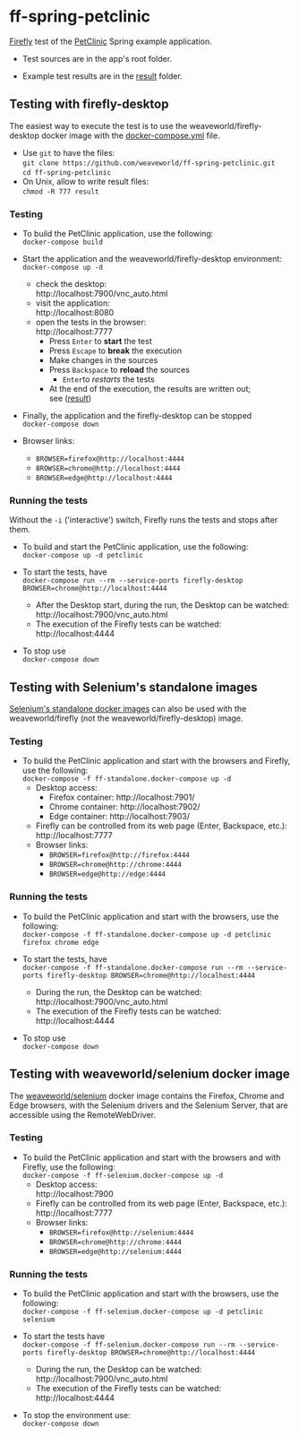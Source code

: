 # ff-spring-petclinic

[Firefly](https://github.com/weaveworld/Firefly) test of the [PetClinic](https://github.com/spring-projects/spring-petclinic) Spring example application.

- Test sources are in the app's root folder.

- Example test results are in the [result](result) folder.

## Testing with firefly-desktop 

The easiest way to execute the test is to use the weaveworld/firefly-desktop docker image with the [docker-compose.yml](docker-compose.yml) file.

- Use `git` to have the files:<br>
  `git clone https://github.com/weaveworld/ff-spring-petclinic.git`<br>
  `cd ff-spring-petclinic`
- On Unix, allow to write result files:<br>
  `chmod -R 777 result`

### Testing

- To build the PetClinic application, use the following:<br>
`docker-compose build`

- Start the application and the weaveworld/firefly-desktop environment:<br>
`docker-compose up -d`
  - check the desktop:<br>
    http://localhost:7900/vnc_auto.html
  - visit the application:<br>
    http://localhost:8080
  - open the tests in the browser:<br>
    http://localhost:7777
    - Press `Enter` to **start** the test
    - Press `Escape` to **break** the execution
    - Make changes in the sources
    - Press `Backspace` to **reload** the sources
      - `Enter`to *restarts* the tests
    - At the end of the execution, the results are written out;<br>
    see ([result](result))
- Finally, the application and the firefly-desktop can be stopped<br>
`docker-compose down`

- Browser links:
  - `BROWSER=firefox@http://localhost:4444`
  - `BROWSER=chrome@http://localhost:4444`
  - `BROWSER=edge@http://localhost:4444`

### Running the tests 

Without the `-i` ('interactive') switch, Firefly runs the tests and stops after them.

- To build and start the PetClinic application, use the following:<br>
  `docker-compose up -d petclinic`

- To start the tests, have<br>
  `docker-compose run --rm --service-ports firefly-desktop BROWSER=chrome@http://localhost:4444`
  - After the Desktop start, during the run, the Desktop can be watched:<br>
    http://localhost:7900/vnc_auto.html
  - The execution of the Firefly tests can be watched:<br>
    http://localhost:4444
- To stop use<br>
  `docker-compose down`

## Testing with Selenium's standalone images 

[Selenium's standalone docker images](https://github.com/SeleniumHQ/docker-selenium#standalone) can also be used with the weaveworld/firefly (not the weaveworld/firefly-desktop) image.

### Testing

- To build the PetClinic application and start with the browsers and Firefly, use the following:<br>
`docker-compose -f ff-standalone.docker-compose up -d`
  - Desktop access:
      - Firefox container: http://localhost:7901/ 
      - Chrome container:  http://localhost:7902/ 
      - Edge container:    http://localhost:7903/ 
  - Firefly can be controlled from its web page (Enter, Backspace, etc.):<br>
    http://localhost:7777
  - Browser links:
    - `BROWSER=firefox@http://firefox:4444`
    - `BROWSER=chrome@http://chrome:4444`
    - `BROWSER=edge@http://edge:4444`
  
### Running the tests 

- To build the PetClinic application and start with the browsers, use the following:<br>
  `docker-compose -f ff-standalone.docker-compose up -d petclinic firefox chrome edge`

- To start the tests, have<br>
  `docker-compose -f ff-standalone.docker-compose run --rm --service-ports firefly-desktop BROWSER=chrome@http://localhost:4444`
  - During the run, the Desktop can be watched:<br>
    http://localhost:7900/vnc_auto.html
  - The execution of the Firefly tests can be watched:<br>
    http://localhost:4444
- To stop use<br>
  `docker-compose down`

## Testing with weaveworld/selenium docker image 

The [weaveworld/selenium](https://github.com/weaveworld/ubuntu-desktop#selenium-weaveworldselenium) docker image contains the Firefox, Chrome and Edge browsers, with the Selenium drivers and the Selenium Server, that are accessible using the RemoteWebDriver.

### Testing

- To build the PetClinic application and start with the browsers and with Firefly, use the following:<br>
`docker-compose -f ff-selenium.docker-compose up -d`
  - Desktop access: <br>
    http://localhost:7900
  - Firefly can be controlled from its web page (Enter, Backspace, etc.):<br>
    http://localhost:7777
  - Browser links:
    - `BROWSER=firefox@http://selenium:4444`
    - `BROWSER=chrome@http://chrome:4444`
    - `BROWSER=edge@http://selenium:4444`

### Running the tests 

- To build the PetClinic application and start with the browsers, use the following:<br>
  `docker-compose -f ff-selenium.docker-compose up -d petclinic selenium`

- To start the tests have<br>
  `docker-compose -f ff-selenium.docker-compose run --rm --service-ports firefly-desktop BROWSER=chrome@http://localhost:4444`
  - During the run, the Desktop can be watched:<br>
    http://localhost:7900/vnc_auto.html
  - The execution of the Firefly tests can be watched:<br>
    http://localhost:4444
- To stop the environment use:<br>
  `docker-compose down`